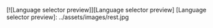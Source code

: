 
[![Language selector preview]][Language selector preview]
  [Language selector preview]: ../assets/images/rest.jpg